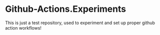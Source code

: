 # Github-Actions.Experiments
This is just a test repository, used to experiment and set up proper github action workflows!
